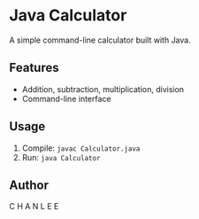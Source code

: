 # Java Calculator

A simple command-line calculator built with Java.

## Features
- Addition, subtraction, multiplication, division
- Command-line interface

## Usage
1. Compile: `javac Calculator.java`
2. Run: `java Calculator`

## Author
C H A N  L E E
